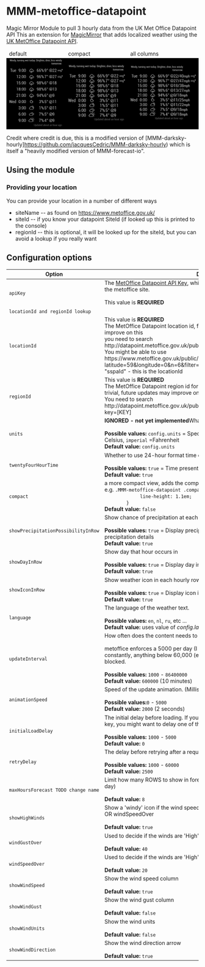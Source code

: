 # MMM-metoffice-datapoint
Magic Mirror Module to pull 3 hourly data from the UK Met Office Datapoint API
This an extension for [MagicMirror](https://github.com/MichMich/MagicMirror) that adds localized weather using the [UK MetOffice Datapoint API](https://www.metoffice.gov.uk/datapoint).

<table>
  <thead><tr><td>default</td><td>compact</td><td>all columns</td></tr></thead>
  <tbody>
    <tr style="background-color:black">
      <td><img src="screenshots/metoffice-defaults.png" /></td>
      <td><img src="screenshots/metoffice-defaults-compact.png" /></td>
      <td><img src="screenshots/metoffice-allOn-compact.png" /></td>
    </tr>
  </tbody>
  </table>

Credit where credit is due, this is a modified version of [MMM-darksky-hourly]https://github.com/jacquesCedric/MMM-darksky-hourly) which is itself a "heavily modified version of MMM-forecast-io".


## Using the module

### Providing your location
You can provide your location in a number of different ways
* siteName -- as found on https://www.metoffice.gov.uk/
* siteId -- if you know your datapoint SiteId (if looked up this is printed to the console)
* regionId -- this is optional, it will be looked up for the siteId, but you can avoid a lookup if you really want

## Configuration options
<table width="100%">
  <!-- table suffering... -->
  <thead>
    <tr>
      <th>Option</th>
      <th width="100%">Description</th>
    </tr>
  <thead>
  <tbody>
    <tr>
      <td><code>apiKey</code></td>
      <td>The <a href="https://www.metoffice.gov.uk/datapoint/api" target="_blank">MetOffice Datapoint API Key</a>, which can be obtained by creating an account on the metoffice site.<br>
        <br> This value is <b>REQUIRED</b>
      </td>
    </tr>
    <tr>
      <td><code>locationId and regionId lookup</code></td>
    <tr>
      <td><code>locationId</code></td>
      <td>This value is <b>REQUIRED</b>
        <br> The MetOffice Datapoint location id, finding this is not trivial, future updates may improve on this
        <br>you need to search http://datapoint.metoffice.gov.uk/public/data/val/wxfcs/all/json/sitelist?key=[KEY]
        <br>You might be able to use https://www.metoffice.gov.uk/public/data/services/locations/v3/nearest/latlong?latitude=59&longitude=0&n=6&filter=none Plug in your lat/lng and look for 
        <br>"sspaId" - this is the locationId
      </td>
    </tr>
    <tr>
      <td><code>regionId</code></td>
      <td>This value is <b>REQUIRED</b>
        <br> The MetOffice Datapoint region id for the "summary" information finding this is not trivial, future updates may improve on this.
        <br>You need to search http://datapoint.metoffice.gov.uk/public/data/txt/wxfcs/regionalforecast/json/sitelist?key=[KEY]
      </td>
    </tr>
    <tr>
      <td><code>units</code></td>
      <td><strong>IGNORED - not yet implemented</strong>What units to use. Specified by config.js<br>
        <br><b>Possible values:</b> <code>config.units</code> = Specified by config.js, <code>default</code> = Kelvin, <code>metric</code> = Celsius, <code>imperial</code> =Fahrenheit
        <br><b>Default value:</b> <code>config.units</code>
      </td>
    </tr>
    <tr>
      <td><code>twentyFourHourTime</code></td>
      <td>Whether to use 24-hour format time or not<br>
        <br><b>Possible values:</b> <code>true</code> = Time presented as XX:00, <code>false</code> = Time present as XXam/pm
        <br><b>Default value:</b> <code>true</code>
      </td>
    </tr> 
     <tr>
      <td><code>compact</code></td>
      <td>a more compact view, adds the compact style to each row, for customization<br>
        e.g. <code>.MMM-metoffice-datapoint .compact {
             line-height: 1.1em;
        }</code>
        <br><b>Default value:</b> <code>false</code>
      </td>
    </tr> 
    <tr>
      <td><code>showPrecipitationPossibilityInRow</code></td>
      <td>Show chance of precipitation at each hour<br>
        <br><b>Possible values:</b> <code>true</code> = Display precipitation possibility, <code>false</code> = Do not display precipitation details
        <br><b>Default value:</b> <code>true</code>
      </td>
    </tr>    
    <tr>
      <td><code>showDayInRow</code></td>
      <td>Show day that hour occurs in<br>
        <br><b>Possible values:</b> <code>true</code> = Display day in row, <code>false</code> = Do not display day in row
        <br><b>Default value:</b> <code>true</code>
      </td>
    </tr>
    <tr>
      <td><code>showIconInRow</code></td>
      <td>Show weather icon in each hourly row<br>
        <br><b>Possible values:</b> <code>true</code> = Display icon in row, <code>false</code> = Do not display icon in row
        <br><b>Default value:</b> <code>true</code>
      </td>
    </tr>
    <tr>
      <td><code>language</code></td>
      <td>The language of the weather text.<br>
        <br><b>Possible values:</b> <code>en</code>, <code>nl</code>, <code>ru</code>, etc ...
        <br><b>Default value:</b> uses value of <i>config.language</i>
      </td>
    </tr>
    <tr>
      <td><code>updateInterval</code></td>
      <td>How often does the content needs to be fetched? (Milliseconds)<br>
        <br>metoffice enforces a 5000 per day (I think) request limit, so if you run your mirror constantly, anything below 60,000 (every 1 minute) puts you at risk of being blocked.<br>
        <br><b>Possible values:</b> <code>1000</code> - <code>86400000</code>
        <br><b>Default value:</b> <code>600000</code> (10 minutes)
      </td>
    </tr>    
    <tr>
      <td><code>animationSpeed</code></td>
      <td>Speed of the update animation. (Milliseconds)<br>
        <br><b>Possible values:</b><code>0</code> - <code>5000</code>
        <br><b>Default value:</b> <code>2000</code> (2 seconds)
      </td>
    </tr>
    <tr>
      <td><code>initialLoadDelay</code></td>
      <td>The initial delay before loading. If you have multiple modules that use the same API key, you might want to delay one of the requests. (Milliseconds)<br>
        <br><b>Possible values:</b> <code>1000</code> - <code>5000</code>
        <br><b>Default value:</b>  <code>0</code>
      </td>
    </tr>    
    <tr>
      <td><code>retryDelay</code></td>
      <td>The delay before retrying after a request failure. (Milliseconds)<br>
        <br><b>Possible values:</b> <code>1000</code> - <code>60000</code>
        <br><b>Default value:</b>  <code>2500</code>
      </td>
    </tr>    
    <tr>
      <td><code>maxHoursForecast TODO change name</code></td>
      <td>Limit how many ROWS to show in forecast. Data is for 3 hour intervals so 8x3 = 1 full day)<br>
        <br><b>Default value:</b>  <code>8</code>
      </td>
    </tr>    
    <tr>
      <td><code>showHighWinds</code></td>
      <td>Show a 'windy' icon if the wind speed or wind gust is over the limits windGustOver OR windSpeedOver<br>
        <br><b>Default value:</b>  <code>true</code>
      </td>
    </tr>    
    <tr>
      <td><code>windGustOver</code></td>
      <td>Used to decide if the winds are 'High'<br>
        <br><b>Default value:</b>  <code>40</code>
      </td>
    </tr>    
    <tr>
      <td><code>windSpeedOver</code></td>
      <td>Used to decide if the winds are 'High'<br>
        <br><b>Default value:</b>  <code>20</code>
      </td>
    </tr>    
    <tr>
      <td><code>showWindSpeed</code></td>
      <td>Show the wind speed column<br>
        <br><b>Default value:</b>  <code>true</code>
      </td>
    </tr>    
    <tr>
      <td><code>showWindGust</code></td>
      <td>Show the wind gust column<br>
        <br><b>Default value:</b>  <code>false</code>
      </td>
    </tr>    
    <tr>
      <td><code>showWindUnits</code></td>
      <td>Show the wind units<br>
        <br><b>Default value:</b>  <code>false</code>
      </td>
    </tr>    
    <tr>
      <td><code>showWindDirection</code></td>
      <td>Show the wind direction arrow<br>
        <br><b>Default value:</b>  <code>true</code>
      </td>
    </tr>    
 </tbody>
</table>

